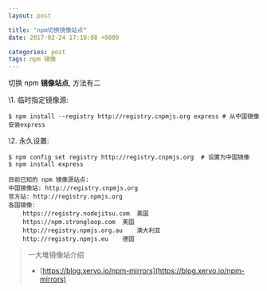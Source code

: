 ```yaml
---
layout: post

title: "npm切换镜像站点"
date: 2017-02-24 17:10:08 +0800

categories: post
tags: npm 镜像
---
```


切换 npm **镜像站点**, 方法有二

\1. 临时指定镜像源:

```shell
$ npm install --registry http://registry.cnpmjs.org express # 从中国镜像安装express
```

\2. 永久设置:

```shell
$ npm config set registry http://registry.cnpmjs.org  # 设置为中国镜像
$ npm install express
```

```
目前已知的 npm 镜像源站点:
中国镜像站: http://registry.cnpmjs.org
官方站: http://registry.npmjs.org
各国镜像:
    https://registry.nodejitsu.com  美国
    https://npm.strongloop.com	美国
    http://registry.npmjs.org.au	澳大利亚
    http://registry.npmjs.eu	德国
```

> 一大堆镜像站介绍
> - [https://blog.xervo.io/npm-mirrors](https://blog.xervo.io/npm-mirrors)
